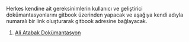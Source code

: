 Herkes kendine ait gereksinimlerin kullanıcı ve geliştirici dokümantasyonlarını gitbook üzerinden yapacak ve aşağıya kendi adıyla numaralı bir link oluşturarak gitbook adresine bağlayacak.

1. [Ali Atabak Dokümantasyon](https://a-sinanyuksel.gitbook.io/gereksinimlerim/asim-sinan-yueksel/gelistirici-dokuemani)